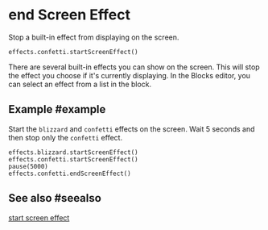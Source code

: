 # end Screen Effect

Stop a built-in effect from displaying on the screen.

```sig
effects.confetti.startScreenEffect()
```

There are several built-in effects you can show on the screen. This will stop the effect you choose if it's currently displaying. In the Blocks editor, you can select an effect from a list in the block. 

## Example #example

Start the ``blizzard`` and ``confetti`` effects on the screen. Wait 5 seconds and then stop only the ``confetti`` effect.

```blocks
effects.blizzard.startScreenEffect()
effects.confetti.startScreenEffect()
pause(5000)
effects.confetti.endScreenEffect()
```

## See also #seealso

[start screen effect](/reference/scene/start-screen-effect)